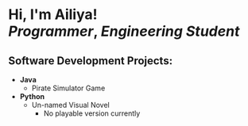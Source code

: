 <h1>Hi, I'm Ailiya! <br/><a><i>Programmer</a></i>, <a><i>Engineering Student</a></i>

<h2> Software Development Projects:</h2>

- <b>Java</b>
  - Pirate Simulator Game
- <b>Python</b>
  - Un-named Visual Novel
    - No playable version currently 
